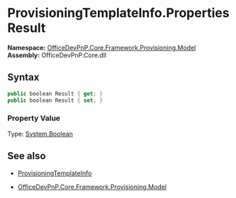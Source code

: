 # ProvisioningTemplateInfo.Properties Result
**Namespace:** [OfficeDevPnP.Core.Framework.Provisioning.Model](OfficeDevPnP.Core.Framework.Provisioning.Model.md)  
**Assembly:** OfficeDevPnP.Core.dll  
## Syntax
```C#
public boolean Result { get; }
public boolean Result { set; }
```

### Property Value
Type: [System.Boolean](System.Boolean.md) 

## See also
- [ProvisioningTemplateInfo](ProvisioningTemplateInfo.md) 

- [OfficeDevPnP.Core.Framework.Provisioning.Model](OfficeDevPnP.Core.Framework.Provisioning.Model.md)

